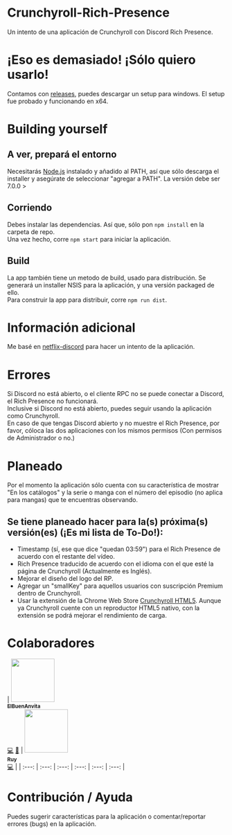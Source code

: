 # Crunchyroll-Rich-Presence 
Un intento de una aplicación de Crunchyroll con Discord Rich Presence.

# ¡Eso es demasiado! ¡Sólo quiero usarlo!
Contamos con [releases](https://github.com/ElBuenAnvita/Crunchyroll-Rich-Presence/releases), puedes descargar un setup para windows. El setup fue probado y funcionando en x64.

# Building yourself

## A ver, prepará el entorno
Necesitarás [Node.js](http://nodejs.org/en/download) instalado y añadido al PATH, así que sólo descarga el installer y asegúrate de seleccionar "agregar a PATH". La versión debe ser 7.0.0 >

## Corriendo
Debes instalar las dependencias. Así que, sólo pon `npm install` en la carpeta de repo.<br>
Una vez hecho, corre `npm start` para iniciar la aplicación.

## Build
La app también tiene un metodo de build, usado para distribución. Se generará un installer NSIS para la aplicación, y una versión packaged de ello.<br>
Para construir la app para distribuir, corre `npm run dist`.

# Información adicional
Me basé en [netflix-discord](https://github.com/nirewen/discord-netflix) para hacer un intento de la aplicación.

# Errores
Si Discord no está abierto, o el cliente RPC no se puede conectar a Discord, el Rich Presence no funcionará.<br>
Inclusive si Discord no está abierto, puedes seguir usando la aplicación como Crunchyroll.<br>
En caso de que tengas Discord abierto y no muestre el Rich Presence, por favor, cóloca las dos aplicaciones con los mismos permisos (Con permisos de Administrador o no.)

# Planeado
Por el momento la aplicación sólo cuenta con su característica de mostrar "En los catálogos" y la serie o manga con el número del episodio (no aplica para mangas) que te encuentras observando.<br>

## Se tiene planeado hacer para la(s) próxima(s) versión(es) (¡Es mi lista de To-Do!):
- Timestamp (sí, ese que dice "quedan 03:59") para el Rich Presence de acuerdo con el restante del vídeo.<br>
- Rich Presence traducido de acuerdo con el idioma con el que esté la página de Crunchyroll (Actualmente es Inglés).<br>
- Mejorar el diseño del logo del RP.<br>
- Agregar un "smallKey" para aquellos usuarios con suscripción Premium dentro de Crunchyroll.<br>
- Usar la extensión de la Chrome Web Store [Crunchyroll HTML5](https://chrome.google.com/webstore/detail/crunchyroll-html5/ihegfgnkffeibpmnajnoiemkcmlbmhmi). Aunque ya Crunchyroll cuente con un reproductor HTML5 nativo, con la extensión se podrá mejorar el rendimiento de carga.

# Colaboradores
<!-- ALL-CONTRIBUTORS-LIST:START - No cambies esto, carbón. -->
<!-- prettier-ignore -->
| [<img src="https://cdn.discordapp.com/avatars/331641970910953473/8997fa2877eda75adf1a64b6fbfefb46.png" width="100px;"/><br /><sub><b>ElBuenAnvita</b></sub>](http://anvi.cf/developers/anvita "ElBuenAnvita#7699")<br />[💻](https://github.com/ElBuenAnvita/discord-netflix/commits?author=ElBuenAnvita "Código") [🎨](#diseño-ElBuenAnvita "Diseño") | [<img src="https://cdn.discordapp.com/avatars/226997678117093376/833355baf529fff2ce99889f497c5549.png" width="100px;"/><br /><sub><b>Ruy</b></sub>](#no-enlace "Privado#0000")<br />[💻](#codigo-Ruy "Código") |
| :---: | :---: | :---: | :---: | :---: | :---: |
<!-- ALL-CONTRIBUTORS-LIST:END -->

# Contribución / Ayuda
Puedes sugerir características para la aplicación o comentar/reportar errores (bugs) en la aplicación.